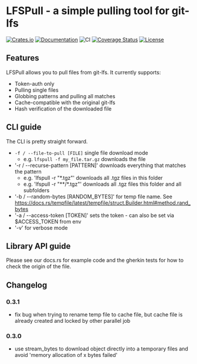 # LFSPull - a simple pulling tool for git-lfs
[![Crates.io](https://img.shields.io/crates/d/lfspull?style=flat)](https://crates.io/crates/lfspull)
[![Documentation](https://docs.rs/lfspull/badge.svg)](https://docs.rs/lfspull)
![CI](https://github.com/VolumeGraphics/lfspull/actions/workflows/rust.yml/badge.svg?branch=main "CI")
[![Coverage Status](https://coveralls.io/repos/github/VolumeGraphics/lfspull/badge.svg?branch=main)](https://coveralls.io/github/VolumeGraphics/lfspull?branch=main)
[![License](https://img.shields.io/badge/license-MIT-blue?style=flat)](LICENSE)

## Features
LFSPull allows you to pull files from git-lfs. 
It currently supports:
- Token-auth only
- Pulling single files
- Globbing patterns and pulling all matches
- Cache-compatible with the original git-lfs
- Hash verification of the downloaded file

## CLI guide

The CLI is pretty straight forward.
- `-f / --file-to-pull [FILE]` single file download mode
  - e.g. `lfspull -f my_file.tar.gz` downloads the file
- '-r / --recurse-pattern [PATTERN]' downloads everything that matches the pattern
  - e.g. 'lfspull -r "*.tgz"' downloads all .tgz files in this folder
  - e.g. 'lfspull -r "**/*.tgz"' downloads all .tgz files this folder and all subfolders
- '-b / --random-bytes [RANDOM_BYTES]' for temp file name. See https://docs.rs/tempfile/latest/tempfile/struct.Builder.html#method.rand_bytes
- '-a / --access-token [TOKEN]' sets the token - can also be set via $ACCESS_TOKEN from env
- '-v' for verbose mode

## Library API guide

Please see our docs.rs for example code and the gherkin tests for how to check the origin of the file.

## Changelog

### 0.3.1

- fix bug when trying to rename temp file to cache file, but cache file is already created and locked by other parallel job

### 0.3.0

- use stream_bytes to download object directly into a temporary files and avoid 'memory allocation of x bytes failed'